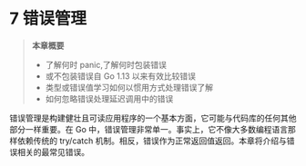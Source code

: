 # 7 错误管理

> **本章概要**
> * 了解何时 panic,了解何时包装错误
> * 或不包装错误自 Go 1.13 以来有效比较错误
> * 类型或错误值学习如何以惯用方式处理错误了解
> * 如何忽略错误处理延迟调用中的错误

错误管理是构建健壮且可读应用程序的一个基本方面，它可能与代码库的任何其他部分一样重要。在 Go 中，错误管理非常单一。事实上，它不像大多数编程语言那样依赖传统的 try/catch 机制。相反，错误作为正常返回值返回。本章将介绍与错误相关的最常见错误。

